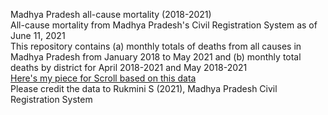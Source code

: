 Madhya Pradesh all-cause mortality (2018-2021)  
All-cause mortality from Madhya Pradesh's Civil Registration System as of June 11, 2021  
This repository contains (a) monthly totals of deaths from all causes in Madhya Pradesh from January 2018 to May 2021 and (b) monthly total deaths by district for April 2018-2021 and May 2018-2021  
[Here's my piece for Scroll based on this data](https://scroll.in/article/996772/madhya-pradesh-saw-nearly-three-times-more-deaths-than-normal-after-second-wave-of-covid-19-struck)  
Please credit the data to Rukmini S (2021), Madhya Pradesh Civil Registration System
